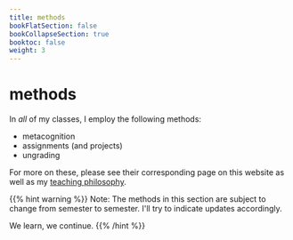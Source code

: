 ```yaml
---
title: methods
bookFlatSection: false
bookCollapseSection: true
booktoc: false
weight: 3
---
```


# methods

In *all* of my classes, I employ the following methods:

- metacognition
- assignments (and projects)
- ungrading

For more on these, please see their corresponding page on this website as well as my [teaching philosophy](../philosophy).

{{% hint warning %}}
Note: The methods in this section are subject to change from semester to semester. I'll try to indicate updates accordingly.

We learn, we continue.
{{% /hint %}}